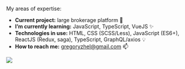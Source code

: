 My areas of expertise:

* **Current project:** large brokerage platform 🦁
* **I’m currently learning:** JavaScript, TypeScript, VueJS ✨
* **Technologies in use:** HTML, CSS (SCSS/Less), JavaScript (ES6+), ReactJS (Redux, saga), TypeScript, GraphQL/axios 💡
* **How to reach me:** gregoryzhel@gmail.com 📫

<img src="https://user-images.githubusercontent.com/37290/124840841-7bf60d80-df51-11eb-8abb-f69434544136.png">

<!--
**gzhel/gzhel** is a ✨ _special_ ✨ repository because its `README.md` (this file) appears on your GitHub profile.

Here are some ideas to get you started:

- 🔭 I’m currently working on ...
- 🌱 I’m currently learning ...
- 👯 I’m looking to collaborate on ...
- 🤔 I’m looking for help with ...
- 💬 Ask me about ...
- 📫 How to reach me: ...
- 😄 Pronouns: ...
- ⚡ Fun fact: ...
-->
